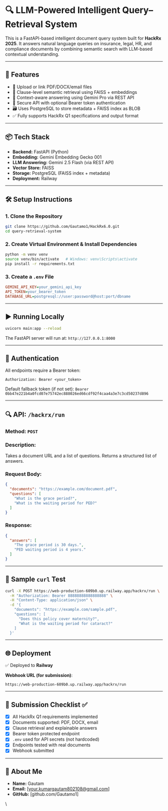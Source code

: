 # 🔍 LLM-Powered Intelligent Query–Retrieval System

This is a FastAPI-based intelligent document query system built for **HackRx 2025**. It answers natural language queries on insurance, legal, HR, and compliance documents by combining semantic search with LLM-based contextual understanding.

---

## 🚀 Features

- 📄 Upload or link PDF/DOCX/email files  
- 🧠 Clause-level semantic retrieval using FAISS + embeddings  
- 🤖 Context-aware answering using Gemini Pro via REST API  
- 🔐 Secure API with optional Bearer token authentication  
- 🗃️ Uses PostgreSQL to store metadata + FAISS index as BLOB  
- ✅ Fully supports HackRx Q1 specifications and output format  

---

## 📦 Tech Stack

- **Backend:** FastAPI (Python)  
- **Embedding:** Gemini Embedding Gecko 001  
- **LLM Answering:** Gemini 2.5 Flash (via REST API)  
- **Vector Store:** FAISS  
- **Storage:** PostgreSQL (FAISS index + metadata)  
- **Deployment:** Railway  

---

## 🛠️ Setup Instructions

### 1. Clone the Repository

```bash
git clone https://github.com/Gautamo1/HackRx6.0.git
cd query-retrieval-system
````

### 2. Create Virtual Environment & Install Dependencies

```bash
python -m venv venv
source venv/bin/activate   # Windows: venv\Scripts\activate
pip install -r requirements.txt
```

### 3. Create a `.env` File

```ini
GEMINI_API_KEY=your_gemini_api_key
API_TOKEN=your_bearer_token
DATABASE_URL=postgresql://user:password@host:port/dbname
```

---

## ▶️ Running Locally

```bash
uvicorn main:app --reload
```

The FastAPI server will run at:
`http://127.0.0.1:8000`

---

## 🔐 Authentication

All endpoints require a Bearer token:

```http
Authorization: Bearer <your_token>
```

Default fallback token (if not set):
`Bearer 0bb47e221b4a0fcd07e75742ec888026ed66cdf92f4caa4a3e7c3cd50237d896`

---

## 🔍 API: `/hackrx/run`

### Method: `POST`

### Description:

Takes a document URL and a list of questions. Returns a structured list of answers.

### Request Body:

```json
{
  "documents": "https://example.com/document.pdf",
  "questions": [
    "What is the grace period?",
    "What is the waiting period for PED?"
  ]
}
```

### Response:

```json
{
  "answers": [
    "The grace period is 30 days.",
    "PED waiting period is 4 years."
  ]
}
```

---

## 🧪 Sample `curl` Test

```bash
curl -X POST https://web-production-609b0.up.railway.app/hackrx/run \
  -H "Authorization: Bearer 88888888888888888" \
  -H "Content-Type: application/json" \
  -d '{
    "documents": "https://example.com/sample.pdf",
    "questions": [
      "Does this policy cover maternity?",
      "What is the waiting period for cataract?"
    ]
  }'
```

---

## 🌐 Deployment

✅ Deployed to **Railway**

**Webhook URL (for submission)**:

```
https://web-production-609b0.up.railway.app/hackrx/run
```

---

## 📄 Submission Checklist ✅

* [x] All HackRx Q1 requirements implemented
* [x] Documents supported: PDF, DOCX, email
* [x] Clause retrieval and explainable answers
* [x] Bearer token protected endpoint
* [x] `.env` used for API secrets (not hardcoded)
* [x] Endpoints tested with real documents
* [x] Webhook submitted

---

## 🙋 About Me

* **Name:** Gautam
* **Email:** [your.kumargautam802108@gmail.com]
* **GitHub:** [github.com/Gautamo1]

\